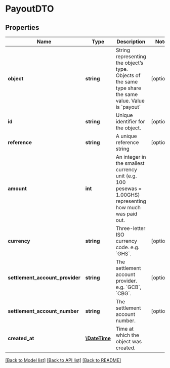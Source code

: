 # PayoutDTO

## Properties
Name | Type | Description | Notes
------------ | ------------- | ------------- | -------------
**object** | **string** | String representing the object’s type. Objects of the same type share the same value. Value is &#x60;payout&#x60; | [optional] 
**id** | **string** | Unique identifier for the object. | [optional] 
**reference** | **string** | A unique reference string | [optional] 
**amount** | **int** | An integer in the smallest currency unit (e.g. 100 pesewas &#x3D; 1.00GHS) representing how much was paid out. | 
**currency** | **string** | Three-letter ISO currency code. e.g. &#x60;GHS&#x60;. | [optional] 
**settlement_account_provider** | **string** | The settlement account provider. e.g. &#x60;GCB&#x60;, &#x60;CBG&#x60;. | [optional] 
**settlement_account_number** | **string** | The settlement account number. | [optional] 
**created_at** | [**\DateTime**](\DateTime.md) | Time at which the object was created. | 

[[Back to Model list]](../README.md#documentation-for-models) [[Back to API list]](../README.md#documentation-for-api-endpoints) [[Back to README]](../README.md)



